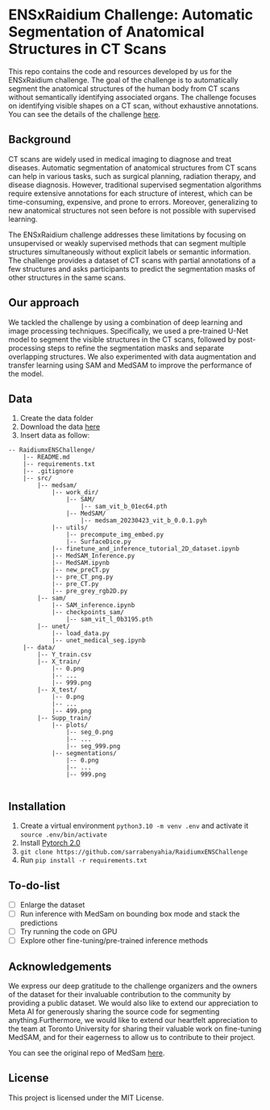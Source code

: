 # ENSxRaidium Challenge: Automatic Segmentation of Anatomical Structures in CT Scans

This repo contains the code and resources developed by us for the ENSxRaidium challenge. The goal of the challenge is to automatically segment the anatomical structures of the human body from CT scans without semantically identifying associated organs. The challenge focuses on identifying visible shapes on a CT scan, without exhaustive annotations.
You can see the details of the challenge [here](https://challengedata.ens.fr/participants/challenges/105/).

## Background
CT scans are widely used in medical imaging to diagnose and treat diseases. Automatic segmentation of anatomical structures from CT scans can help in various tasks, such as surgical planning, radiation therapy, and disease diagnosis. However, traditional supervised segmentation algorithms require extensive annotations for each structure of interest, which can be time-consuming, expensive, and prone to errors. Moreover, generalizing to new anatomical structures not seen before is not possible with supervised learning.

The ENSxRaidium challenge addresses these limitations by focusing on unsupervised or weakly supervised methods that can segment multiple structures simultaneously without explicit labels or semantic information. The challenge provides a dataset of CT scans with partial annotations of a few structures and asks participants to predict the segmentation masks of other structures in the same scans.

## Our approach
We tackled the challenge by using a combination of deep learning and image processing techniques. Specifically, we used a pre-trained U-Net model to segment the visible structures in the CT scans, followed by post-processing steps to refine the segmentation masks and separate overlapping structures. We also experimented with data augmentation and transfer learning using SAM and MedSAM to improve the performance of the model.

## Data
1. Create the data folder
2. Download the data [here](https://challengedata.ens.fr/participants/challenges/105/)
3. Insert data as follow:
```
-- RaidiumxENSChallenge/
    |-- README.md
    |-- requirements.txt
    |-- .gitignore
    |-- src/
        |-- medsam/
            |-- work_dir/
                |-- SAM/
                    |-- sam_vit_b_01ec64.pth
                |-- MedSAM/
                    |-- medsam_20230423_vit_b_0.0.1.pyh
            |-- utils/
                |-- precompute_img_embed.py
                |-- SurfaceDice.py
            |-- finetune_and_inference_tutorial_2D_dataset.ipynb
            |-- MedSAM_Inference.py
            |-- MedSAM.ipynb
            |-- new_preCT.py
            |-- pre_CT_png.py
            |-- pre_CT.py
            |-- pre_grey_rgb2D.py
        |-- sam/
            |-- SAM_inference.ipynb
            |-- checkpoints_sam/
                |-- sam_vit_l_0b3195.pth
        |-- unet/
            |-- load_data.py
            |-- unet_medical_seg.ipynb
    |-- data/
        |-- Y_train.csv
        |-- X_train/
            |-- 0.png
            |-- ...
            |-- 999.png
        |-- X_test/
            |-- 0.png
            |-- ...
            |-- 499.png
        |-- Supp_train/
            |-- plots/
                |-- seg_0.png
                |-- ...
                |-- seg_999.png              
            |-- segmentations/
                |-- 0.png
                |-- ...
                |-- 999.png                
            
```

## Installation
1. Create a virtual environment `python3.10 -m venv .env` and activate it `source .env/bin/activate`
2. Install [Pytorch 2.0](https://pytorch.org/get-started/locally/)
3. `git clone https://github.com/sarrabenyahia/RaidiumxENSChallenge`
4. Run `pip install -r requirements.txt`

## To-do-list
- [ ] Enlarge the dataset
- [ ] Run inference with MedSam on bounding box mode and stack the predictions
- [ ] Try running the code on GPU
- [ ] Explore other fine-tuning/pre-trained inference methods 

## Acknowledgements
We express our deep gratitude to the challenge organizers and the owners of the dataset for their invaluable contribution to the community by providing a public dataset. We would also like to extend our appreciation to Meta AI for generously sharing the source code for segmenting anything.Furthermore, we would like to extend our heartfelt appreciation to the team at Toronto University for sharing their valuable work on fine-tuning MedSAM, and for their eagerness to allow us to contribute to their project.

You can see the original repo of MedSam [here](https://github.com/bowang-lab/MedSAM).

## License
This project is licensed under the MIT License.
